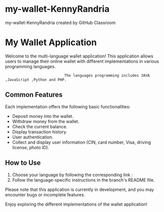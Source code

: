# my-wallet-KennyRandria
my-wallet-KennyRandria created by GitHub Classroom
# My Wallet Application

Welcome to the multi-language wallet application! This application allows users to manage their online wallet with different implementations in various programming languages.

                               The languages programming includes JAVA ,JavaScript ,Python and PHP.

## Common Features

Each implementation offers the following basic functionalities:

- Deposit money into the wallet.
- Withdraw money from the wallet.
- Check the current balance.
- Display transaction history.
- User authentication.
- Collect and display user information (CIN, card number, Visa, driving license, photo ID).

## How to Use

1. Choose your language by following the corresponding link :
2. Follow the language-specific instructions in the branch's README file.

Please note that this application is currently in development, and you may encounter bugs or incomplete features.

Enjoy exploring the different implementations of the wallet application!
